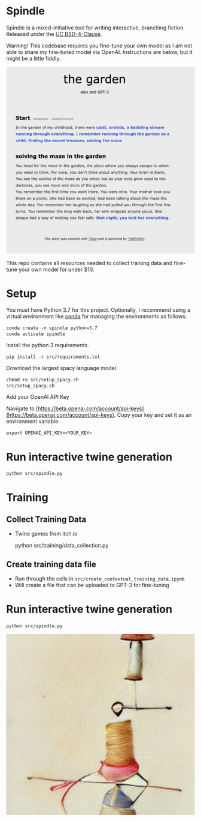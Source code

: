 # Spindle

Spindle is a mixed-initiative tool for writing interactive, branching fiction. Released under the [UC BSD-4-Clause](https://spdx.org/licenses/BSD-4-Clause-UC.html).

Warning! This codebase requires you fine-tune your own model as I am not able to share my fine-tuned model via OpenAI. Instructions are below, but it might be a little fiddly.

![Example](the_garden.png)

This repo contains all resources needed to collect training data and fine-tune your own model for under $10.

# Setup

You must have Python 3.7 for this project. Optionally, I recommend using a virtual environment like [conda](https://docs.conda.io/projects/conda/en/latest/user-guide/tasks/manage-environments.html) for managing the environments as follows.

    conda create -n spindle python=3.7
    conda activate spindle

Install the python 3 requirements. 

    pip install -r src/requirements.txt
    
Download the largest spacy language model.

    chmod +x src/setup_spacy.sh
    src/setup_spacy.sh
    
Add your OpenAI API Key

Navigate to [https://beta.openai.com/account/api-keys](https://beta.openai.com/account/api-keys). Copy your key and set it as an environment variable.

    export OPENAI_API_KEY=<YOUR_KEY>

# Run interactive twine generation

    python src/spindle.py

# Training

## Collect Training Data

- Twine games from itch.io

    python src/training/data_collection.py

## Create training data file

- Run through the cells in `src/create_contextual_training_data.ipynb`
- Will create a file that can be uploaded to GPT-3 for fine-tuning

# Run interactive twine generation

    python src/spindle.py


![Spindle](spindle.png)
